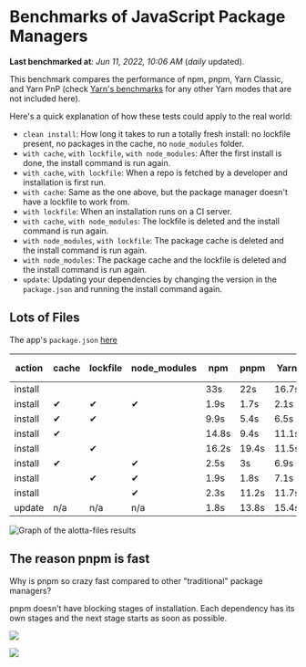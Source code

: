 # Benchmarks of JavaScript Package Managers

**Last benchmarked at**: _Jun 11, 2022, 10:06 AM_ (_daily_ updated).

This benchmark compares the performance of npm, pnpm, Yarn Classic, and Yarn PnP (check [Yarn's benchmarks](https://yarnpkg.com/benchmarks) for any other Yarn modes that are not included here).

Here's a quick explanation of how these tests could apply to the real world:

- `clean install`: How long it takes to run a totally fresh install: no lockfile present, no packages in the cache, no `node_modules` folder.
- `with cache`, `with lockfile`, `with node_modules`: After the first install is done, the install command is run again.
- `with cache`, `with lockfile`: When a repo is fetched by a developer and installation is first run.
- `with cache`: Same as the one above, but the package manager doesn't have a lockfile to work from.
- `with lockfile`: When an installation runs on a CI server.
- `with cache`, `with node_modules`: The lockfile is deleted and the install command is run again.
- `with node_modules`, `with lockfile`: The package cache is deleted and the install command is run again.
- `with node_modules`: The package cache and the lockfile is deleted and the install command is run again.
- `update`: Updating your dependencies by changing the version in the `package.json` and running the install command again.

## Lots of Files

The app's `package.json` [here](https://github.com/pnpm/pnpm.github.io/blob/main/benchmarks/fixtures/alotta-files/package.json)

| action  | cache | lockfile | node_modules| npm | pnpm | Yarn | Yarn PnP |
| ---     | ---   | ---      | ---         | --- | ---  | ---  | ---      |
| install |       |          |             | 33s | 22s | 16.7s | 22.9s |
| install | ✔     | ✔        | ✔           | 1.9s | 1.7s | 2.1s | n/a |
| install | ✔     | ✔        |             | 9.9s | 5.4s | 6.5s | 1.4s |
| install | ✔     |          |             | 14.8s | 9.4s | 11.1s | 6.1s |
| install |       | ✔        |             | 16.2s | 19.4s | 11.5s | 17.2s |
| install | ✔     |          | ✔           | 2.5s | 3s | 6.9s | n/a |
| install |       | ✔        | ✔           | 1.9s | 1.8s | 7.1s | n/a |
| install |       |          | ✔           | 2.3s | 11.2s | 11.7s | n/a |
| update  | n/a | n/a | n/a | 1.8s | 13.8s | 15.4s | 28.3s |

<img alt="Graph of the alotta-files results" src="/img/benchmarks/alotta-files.svg" />

## The reason pnpm is fast

Why is pnpm so crazy fast compared to other "traditional" package managers?

pnpm doesn't have blocking stages of installation. Each dependency has its own stages and the next stage starts as soon as possible.

![](/img/installation-stages-of-other-pms.png)

![](/img/installation-stages-of-pnpm.jpg)